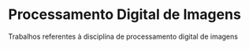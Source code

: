 # Processamento Digital de Imagens
Trabalhos referentes à disciplina de processamento digital de imagens
